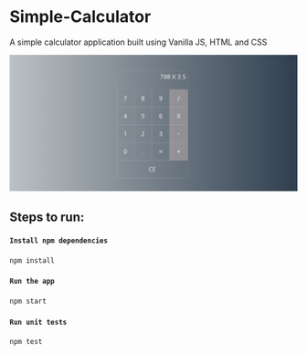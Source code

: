 # Simple-Calculator
A simple calculator application built using Vanilla JS, HTML and CSS

![Desktop view](./images/CalculatorDesktop.png)

## Steps to run:

#### `Install npm dependencies`

    npm install

#### `Run the app`

    npm start


#### `Run unit tests`

    npm test
